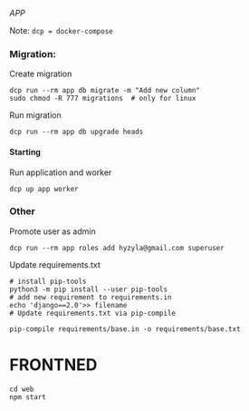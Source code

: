 *APP*

Note: `dcp = docker-compose`

### Migration:

Create migration
```shell script
dcp run --rm app db migrate -m "Add new column"
sudo chmod -R 777 migrations  # only for linux
```
Run migration
```shell script
dcp run --rm app db upgrade heads
```

#### Starting
Run application and worker
```shell script
dcp up app worker
```

### Other

Promote user as admin
```shell script
dcp run --rm app roles add hyzyla@gmail.com superuser
```

Update requirements.txt
```shell script
# install pip-tools
python3 -m pip install --user pip-tools
# add new requirement to requirements.in
echo 'django==2.0'>> filename
# Update requirements.txt via pip-compile

pip-compile requirements/base.in -o requirements/base.txt
```



# FRONTNED

```shell script
cd web
npm start
```
